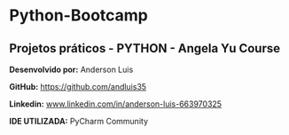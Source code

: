 # Python-Bootcamp
**Projetos práticos - PYTHON - Angela Yu Course**
---
**Desenvolvido por:** Anderson Luis

**GitHub:** https://github.com/andluis35

**Linkedin:** www.linkedin.com/in/anderson-luis-663970325

**IDE UTILIZADA:** PyCharm Community
